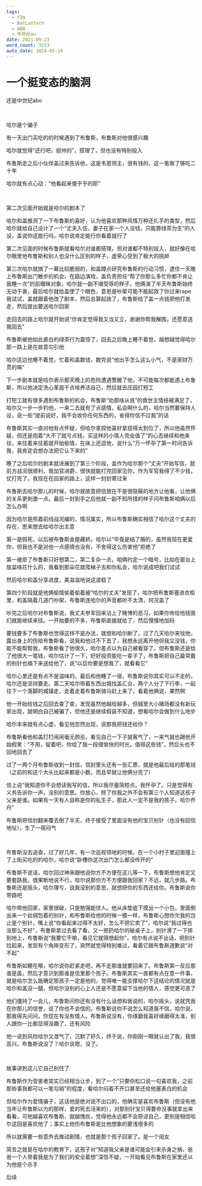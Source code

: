 ```yaml
---
tags:
  - FIN
  - BatLantern
  - ABO
  - 中世纪au
date: 2021-09-23
word_count: 3153
auto_date: 2024-05-19
---
```


# 一个挺变态的脑洞

还是中世纪abo

<br>

哈尔是个骗子

有一天出门买吃的的时候遇到了布鲁斯，布鲁斯对他很感兴趣

哈尔就觉得“还行吧，挺帅的”，搭理了，但也没有特别投入

布鲁斯走之后小伙伴盖过来告诉他，这是韦恩领主，很有钱的，这一笔做了够吃二十年

哈尔就有点心动：“他看起来傻乎乎的耶”

<br>

第二次见面开始就是哈尔的剧本了

哈尔和盖推测了一下布鲁斯的喜好，认为他喜欢那种风情万种还扎手的类型，然后哈尔就给自己设计了一个“丈夫入伍，妻子在家一个人没钱，只能靠绿茶为生”的人设，盖说你这能行吗，哈尔说肯定能行你看着就行了

第二次见面的时候布鲁斯就看哈尔对谁都搭理，但对谁都不特别投入，就好像在哈尔眼里他布鲁斯和别人也没什么区别的样子，虚荣心受到了极大的挑衅

第三次哈尔就搞了一幕比较脆弱的，和盖蹲点研究布鲁斯的行动习惯，逮住一天晚上布鲁斯出门散步的机会，在路边演戏，盖负责担任“帮了你那么多忙你都不肯让我睡一次”的前暧昧对象，哈尔就一副不堪受辱的样子，他俩演了半天布鲁斯始终无动于衷，最后哈尔就给盖使了个眼色，意思是吵架可能不能起效了你过来rape我试试，盖就跟着他改了剧本，然后总算起效了，布鲁斯给了盖一点钱把他打发走，然后提出要送哈尔回家

走回去的路上哈尔就开始说“你肯定觉得我又当又立，谢谢你帮我解围，还愿意送我回去”

布鲁斯被他如此直白的绿茶行为震惊了，回去之后晚上睡不着觉，越想越觉得哈尔那一路上是在故意勾引他

哈尔这边也睡不着觉，忙着和盖数钱，数完说“他出手怎么这么小气，不是家财万贯的嘛”

下一步剧本就是哈尔表示那天晚上的危险遭遇警醒了他，不可能每次都能遇上布鲁斯，所以他决定洗心革面干点啥养活自己，然后就去庄园打短工

打短工就有很多遇到布鲁斯的机会，布鲁斯“劝那啥从良”的救世主情结被满足了，哈尔又一步一步钓他，一来二去就有了点感情，私会啊什么的，哈尔当然要保持人设，说一些“提前说好，我不会收你任何东西的，省得你信不过我”的话

布鲁斯其实一直对他有点怀疑，但哈尔拿捏他喜好拿捏得太到位了，所以他虽然怀疑，但还是抱着“大不了就亏点钱，买这样的小情人完全值了”的心态继续和他来往，来往着来往着就开始偷情，在床上还逗他，说什么“万一怀孕了第一时间告诉我，我肯定会想办法把它认下来的”

睡了之后哈尔的剧本就进展到了第三个阶段，盖作为哈尔那个“丈夫”开始写信，就前方战况很顺利，我加官进爵，很快就能打完回家见你，作为军官我得了不少钱，仗打完了，我现在在回家的路上，这样一封封寄过来

布鲁斯去哈尔那儿的时候，哈尔就故意把信放在不是很隐蔽的地方让他看，让他俩的关系更刺激一点。最后一封到手之后他就一副不知所措的样子问布鲁斯咱俩以后怎么办啊

因为哈尔是照着前线战况编的，情况属实，所以布鲁斯确实相信了哈尔这个丈夫的存在，思来想去给哈尔出主意

第一是假死，以后被布鲁斯金屋藏娇。哈尔以“毕竟是结了婚的，虽然我现在更爱你，但我也不是对他一点感情也没有，不舍得这么伤害他”拒绝了

第一被拒了布鲁斯只好想第二，第二复杂一点，咱俩约定一个暗号，比如在窗台上放盆啥花什么的，我看到那朵花就爬梯子去和你私会，哈尔说成吧我们试试

然后哈尔和盖分享进度，美滋滋地说这波稳了

第四个阶段就是他俩偷情偷着偷着被“哈尔的丈夫”发现了，哈尔把布鲁斯塞进衣柜里，和盖隔着几道门吵架，布鲁斯连哈尔的声音都听不太清，何况盖了

吵完之后哈尔对布鲁斯说，我丈夫参军回来沾上了赌博的恶习，如果你肯给他钱我们就能继续来往。一开始要的不多，布鲁斯直接就给了，然后慢慢地加码

要钱要多了布鲁斯也觉得这样不是办法，就想和哈尔断了，过了几天哈尔来找他，露出身上的伤给布鲁斯看，说我和他过不下去了，我想永远离开他但我又没钱，你能不能帮帮我，布鲁斯看了他很久，哈尔差点以为自己被看穿了，但布鲁斯还是给了他很大一笔钱，哈尔估计了一下，好好投资能吃一辈子了，布鲁斯把自己最常戴的别针也摘下来送给他了，说“以后你要是想我了，就看看它”

哈尔心里还是有点不是滋味的，最后和他睡了一宿，布鲁斯说你其实可以不走的，哈尔还是坚持要走。第二天哈尔带着东西出城找盖汇合，两个人分了下行李，一起往下一个落脚的城镇走，走着走着布鲁斯骑马赶上来了，看着他俩说，果然啊

他一开始给钱之后回去查了查，发现虽然他越给越多，但城里大小赌场都没有新玩家出现，就明白自己被骗了，但他还是继续假装不知道，想看哈尔会做到什么地步

哈尔本来就有点心虚，看见他忽然出现，说那我把钱还给你？

布鲁斯看他和盖打打闹闹毫无顾忌，看见自己一下子就客气了，一来气就也跟他开始假笑：“不用，留着吧，你给了我一段很愉快的时光，值得这些钱”，然后头也不回地回去了

过了一两个月布鲁斯收到一封信，信封里头还有一张汇票，就是他最后给的那笔钱（之前的和这个大头比起来都是小数，而且早就让他俩分完了）

信上说“我知道你不会想读我写的信，所以我尽量简短点。我怀孕了。只是觉得有义务告诉你一声，没别的意思。你放心，除了你我之外不会有第三个人知道这孩子父亲是谁。如果有一天有人自称是你的私生子，那此人一定不是我的孩子。哈尔乔丹”

布鲁斯把信封翻来覆去倒了半天，终于接受了里面没有他的宝贝别针（也没有回信地址），生了一宿闷气

<br>

布鲁斯没去追查，过了好几年，有一次巡视领地的时候，在一个小村子里迎面撞上了上街买吃的的哈尔，哈尔说“卧槽你这次出门怎么都没传开的”

布鲁斯不说话，哈尔回过神来跟他说你方不方便在这儿等一下，布鲁斯想他肯定又要套路我，很果断地说不行，哈尔说那你方不方便跟我回家？不远，就几步路。布鲁斯还是摇头，哈尔理亏，说我没别的意思，就想把你的东西还给你。布鲁斯说你带路吧

哈尔带他回家，家里很破，只是勉强能住人。他从床垫底下摸出一个小包，里面倒出来一个丝绸包着的别针，和布鲁斯给他的时候一模一样，布鲁斯心想你欠我的岂止是个别针，嘴上说“你看起来过得不太好，怎么不把它卖了”，哈尔说“我过得也没那么不好”，布鲁斯拿过去看了看，又一把扔哈尔的破桌子上，别针滑了一下摔到地上，布鲁斯说“我要它干嘛，看见它就得想起你”，哈尔有点说不出话，把别针捡起来，发现有个角摔变形了，突然就觉得特别难过，看着它跟布鲁斯道歉说“对不起”

布鲁斯如鲠在喉，哈尔说你赶紧走吧，再不走那谁就要回来了。布鲁斯第一反应那谁是盖，然后才意识到那谁是信里那个孩子。布鲁斯其实一直都有点在意一件事，就是哈尔怎么能确定那孩子一定是他的，觉得唯一能支撑哈尔下这结论的情况就是哈尔和盖没一腿，但哈尔没别的心上人还是不愿意留下当他的情人，感觉更可恶了

他们僵持了一会儿，布鲁斯问你还有没有什么话想和我说的，哈尔摇头，说就凭我在你那儿的信誉，说了你也不会信的。布鲁斯说你不说怎么知道我不信，哈尔说，那我得先问问，你现在有没有情人。布鲁斯说没有，你琢磨我喜好琢磨得太准，别人跟你一比都显得没趣了，还有风险

他一说到风险哈尔又泄气了，沉默了好久，终于说，你刚刚一眼就认出了我，我很高兴。布鲁斯说没了？哈尔说嗯，没了。

<br>

故事讲到这儿它自己别住了

布鲁斯作为受害者其实已经相当让步，到了一个“只要你松口说一句喜欢我，之前那些事我都可以一笔勾销”的程度，看哈尔闷着不开口甚至还给他塞表白的机会

但哈尔作为爱情骗子，这话他是绝对说不出口的，他确实是喜欢布鲁斯（但没有他当年让布鲁斯以为的那样，爱的死去活来的），对那别针宝贝得要命没事就拿出来看看，可他越喜欢布鲁斯，就越愧疚，觉得他永远都不会原谅自己，更别提相信哈尔这回是喜欢他了；事实上他伤布鲁斯是比他想象的要浅很多的

所以就需要一些意外去推动剧情，也就是那个孩子回家了。是一个闺女

简言之就是在哈尔的教育下，这孩子对“知道我父亲是谁可能会引来杀身之祸，爸爸一个人带着我是为了我们的安全着想”深信不疑，一开始看见布鲁斯在家里还以为他是个杀手

后续
